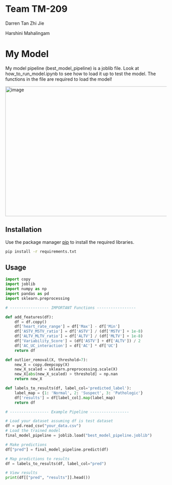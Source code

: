 # Team TM-209
Darren Tan Zhi Jie

Harshini Mahalingam

# My Model

My model pipeline (best_model_pipeline) is a joblib file. Look at how_to_run_model.ipynb to see how to load it up to test the model. The functions in the file are required to load the model!

<img width="740" height="404" alt="image" src="https://github.com/user-attachments/assets/6ccf1567-c389-48a0-bb6f-def436773b2f" />


## Installation

Use the package manager [pip](https://pip.pypa.io/en/stable/) to install the required libraries.

```bash
pip install -r requirements.txt
```

## Usage



```python
import copy
import joblib
import numpy as np
import pandas as pd
import sklearn.preprocessing

# ----------------- IMPORTANT Functions -----------------

def add_features(df):
    df = df.copy()
    df['heart_rate_range'] = df['Max'] - df['Min']
    df['ASTV_MSTV_ratio'] = df['ASTV'] / (df['MSTV'] + 1e-8)
    df['ALTV_MLTV_ratio'] = df['ALTV'] / (df['MLTV'] + 1e-8)
    df['Variability_Score'] = (df['ASTV'] + df['ALTV']) / 2
    df['AC_UC_interaction'] = df['AC'] * df['UC']
    return df

def outlier_removal(X, threshold=7):
    new_X = copy.deepcopy(X)
    new_X_scaled = sklearn.preprocessing.scale(X)
    new_X[abs(new_X_scaled) > threshold] = np.nan
    return new_X

def labels_to_results(df, label_col='predicted_label'):
    label_map = {1: 'Normal', 2: 'Suspect', 3: 'Pathologic'}
    df['results'] = df[label_col].map(label_map)
    return df

# ----------------- Example Pipeline -----------------

# Load your dataset assuming df is test dataset
df = pd.read_csv("your_data.csv")
# Load the trained model
final_model_pipeline = joblib.load("best_model_pipeline.joblib")

# Make predictions
df["pred"] = final_model_pipeline.predict(df)

# Map predictions to results
df = labels_to_results(df, label_col="pred")

# View results
print(df[["pred", "results"]].head())

